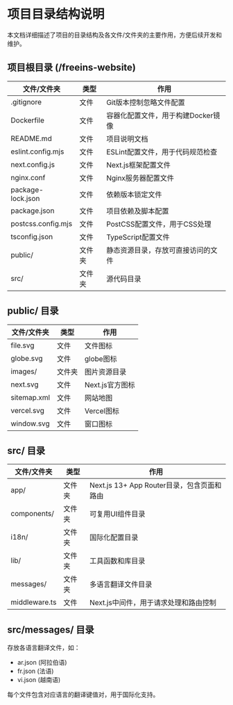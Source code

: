 # 项目目录结构说明

本文档详细描述了项目的目录结构及各文件/文件夹的主要作用，方便后续开发和维护。

## 项目根目录 (/freeins-website)

| 文件/文件夹 | 类型 | 作用 |
|------------|------|------|
| .gitignore | 文件 | Git版本控制忽略文件配置 |
| Dockerfile | 文件 | 容器化配置文件，用于构建Docker镜像 |
| README.md | 文件 | 项目说明文档 |
| eslint.config.mjs | 文件 | ESLint配置文件，用于代码规范检查 |
| next.config.js | 文件 | Next.js框架配置文件 |
| nginx.conf | 文件 | Nginx服务器配置文件 |
| package-lock.json | 文件 | 依赖版本锁定文件 |
| package.json | 文件 | 项目依赖及脚本配置 |
| postcss.config.mjs | 文件 | PostCSS配置文件，用于CSS处理 |
| tsconfig.json | 文件 | TypeScript配置文件 |
| public/ | 文件夹 | 静态资源目录，存放可直接访问的文件 |
| src/ | 文件夹 | 源代码目录 |

## public/ 目录

| 文件/文件夹 | 类型 | 作用 |
|------------|------|------|
| file.svg | 文件 | 文件图标 |
| globe.svg | 文件 |  globe图标 |
| images/ | 文件夹 | 图片资源目录 |
| next.svg | 文件 | Next.js官方图标 |
| sitemap.xml | 文件 | 网站地图 |
| vercel.svg | 文件 | Vercel图标 |
| window.svg | 文件 | 窗口图标 |

## src/ 目录

| 文件/文件夹 | 类型 | 作用 |
|------------|------|------|
| app/ | 文件夹 | Next.js 13+ App Router目录，包含页面和路由 |
| components/ | 文件夹 | 可复用UI组件目录 |
| i18n/ | 文件夹 | 国际化配置目录 |
| lib/ | 文件夹 | 工具函数和库目录 |
| messages/ | 文件夹 | 多语言翻译文件目录 |
| middleware.ts | 文件 | Next.js中间件，用于请求处理和路由控制 |

## src/messages/ 目录

存放各语言翻译文件，如：
- ar.json (阿拉伯语)
- fr.json (法语)
- vi.json (越南语)

每个文件包含对应语言的翻译键值对，用于国际化支持。